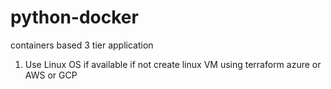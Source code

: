 # python-docker
containers based 3 tier application
1. Use Linux OS if available if not create linux VM using terraform azure or AWS or GCP